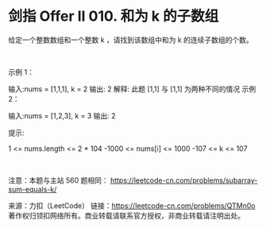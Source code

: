 # 剑指 Offer II 010. 和为 k 的子数组

给定一个整数数组和一个整数 k ，请找到该数组中和为 k 的连续子数组的个数。

 

示例 1：

输入:nums = [1,1,1], k = 2
输出: 2
解释: 此题 [1,1] 与 [1,1] 为两种不同的情况
示例 2：

输入:nums = [1,2,3], k = 3
输出: 2
 

提示:

1 <= nums.length <= 2 * 104
-1000 <= nums[i] <= 1000
-107 <= k <= 107

 

注意：本题与主站 560 题相同： https://leetcode-cn.com/problems/subarray-sum-equals-k/

来源：力扣（LeetCode）
链接：https://leetcode-cn.com/problems/QTMn0o
著作权归领扣网络所有。商业转载请联系官方授权，非商业转载请注明出处。